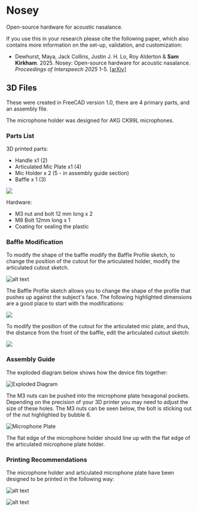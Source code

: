 # Nosey

Open-source hardware for acoustic nasalance.

If you use this in your research please cite the following paper, which also contains more information on the set-up, validation, and customization:

* Dewhurst, Maya, Jack Collins, Justin J. H. Lo, Roy Alderton & **Sam Kirkham**. 2025. Nosey: Open-source hardware for acoustic nasalance. *Proceedings of Interspeech 2025* 1-5. [[arXiv]]()


## 3D Files

These were created in FreeCAD version 1.0, there are 4 primary parts, and an assembly file. 

The microphone holder was designed for AKG CK99L microphones.

### Parts List

3D printed parts:

- Handle x1 (2)
- Articulated Mic Plate x1 (4)
- Mic Holder x 2 (5 - in assembly guide section)
- Baffle x 1 (3)

![](Figures/assembly.png)

Hardware:

- M3 nut and bolt 12 mm long x 2
- M8 Bolt 12mm long x 1 
- Coating for sealing the plastic

### Baffle Modification

To modify the shape of the baffle modify the Baffle Profile sketch, to change the position of the cutout for the articulated holder, modify the articulated cutout sketch.

![alt text](Figures/sketch%20tree.png)

The Baffle Profile sketch allows you to change the shape of the profile that pushes up against the subject's face. The following highlighted dimensions are a good place to start with the modifications:

![](Figures/baffle%20edit.png)

To modify the position of the cutout for the articulated mic plate, and thus, the distance from the front of the baffle, edit the articulated cutout sketch:

![](Figures/cutout.png)

### Assembly Guide

The exploded diagram below shows how the device fits together:

![Exploded Diagram](Figures/exploded.png)

The M3 nuts can be pushed into the microphone plate hexagonal pockets. Depending on the precision of your 3D printer you may need to adjust the size of these holes. The M3 nuts can be seen below, the bolt is sticking out of the nut highlighted by bubble 6.

![Microphone Plate](Figures/mic.png)

The flat edge of the microphone holder should line up with the flat edge of the articulated microphone plate holder.

### Printing Recommendations

The microphone holder and articulated microphone plate have been designed to be printed in the following way:

![alt text](Figures/articulate%20print.png)

![alt text](Figures/mic%20holder%20print.png)